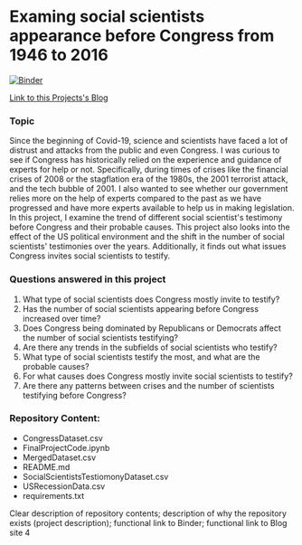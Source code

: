 # Examing social scientists appearance before Congress from 1946 to 2016

[![Binder](https://mybinder.org/badge_logo.svg)](https://mybinder.org/v2/gh/samgivian/DH140_FinalProject_Submission/HEAD)

[Link to this Projects's Blog](https://samgivian.github.io/DH140FinalProjectBlog/)

### Topic 

Since the beginning of Covid-19, science and scientists have faced a lot of distrust and attacks from the public and even Congress. I was curious to see if Congress has historically relied on the experience and guidance of experts for help or not. Specifically, during times of crises like the financial crises of 2008 or the stagflation era of the 1980s, the 2001 terrorist attack, and the tech bubble of 2001. I also wanted to see whether our government relies more on the help of experts compared to the past as we have progressed and have more experts available to help us in making legislation. In this project, I examine the trend of different social scientist's testimony before Congress and their probable causes. This project also looks into the effect of the US political environment and the shift in the number of social scientists' testimonies over the years. Additionally, it finds out what issues Congress invites social scientists to testify.

### Questions answered in this project
1. What type of social scientists does Congress mostly invite to testify?
2. Has the number of social scientists appearing before Congress increased over time?
3. Does Congress being dominated by Republicans or Democrats affect the number of social scientists testifying?
4. Are there any trends in the subfields of social scientists who testify?
5. What type of social scientists testify the most, and what are the probable causes?
6. For what causes does Congress mostly invite social scientists to testify?
7. Are there any patterns between crises and the number of scientists testifying before Congress?

### Repository Content:
* CongressDataset.csv
* FinalProjectCode.ipynb
* MergedDataset.csv
* README.md
* SocialScientistsTestiomonyDataset.csv
* USRecessionData.csv
* requirements.txt



Clear description of
repository contents;
description of why the
repository exists (project
description); functional link
to Binder; functional link to
Blog site
4